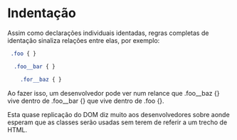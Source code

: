 # Indentação

Assim como declarações individuais identadas, regras completas de identação sinaliza relações entre elas, por exemplo:

```css
 .foo { }

  .foo__bar { }

    .for__baz { }
```

Ao fazer isso, um desenvolvedor pode ver num relance que \.foo\__baz {} vive dentro de \.foo\__bar {} que vive dentro de \.foo {}.

Esta quase replicação do DOM diz muito aos desenvolvedores sobre aonde esperam que as classes serão usadas sem terem de referir a um trecho de HTML.
